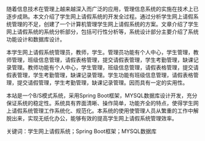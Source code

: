 随着信息技术在管理上越来越深入而广泛的应用，管理信息系统的实施在技术上已逐步成熟。本文介绍了学生网上请假系统的开发全过程。通过分析学生网上请假系统管理的不足，创建了一个计算机管理学生网上请假系统的方案。文章介绍了学生网上请假系统的系统分析部分，包括可行性分析等，系统设计部分主要介绍了系统功能设计和数据库设计。

本学生网上请假系统管理员，教师，学生。管理员功能有个人中心，学生管理，教师管理，班级信息管理，请假表格管理，提交请假表管理，学生考勤管理，缺课记录管理。教师功能有个人中心，学生管理，班级信息管理，请假表格管理，提交请假表管理，学生考勤管理，缺课记录管理。学生功能有班级信息管理，请假表格管理，提交请假管理，学生考勤管理，缺课记录管理。因而具有一定的实用性。

本站是一个B/S模式系统，采用Spring Boot框架，MYSQL数据库设计开发，充分保证系统的稳定性。系统具有界面清晰、操作简单，功能齐全的特点，使得学生网上请假系统管理工作系统化、规范化。本系统的使用使管理人员从繁重的工作中解脱出来，实现无纸化办公，能够有效的提高学生网上请假系统管理效率。

关键词：学生网上请假系统；Spring Boot框架；MYSQL数据库
